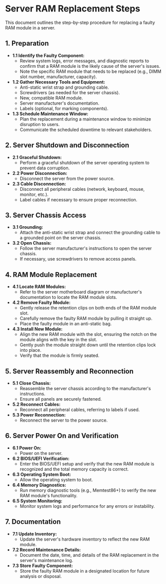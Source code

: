 # Server RAM Replacement Steps

This document outlines the step-by-step procedure for replacing a faulty RAM module in a server.

## 1. Preparation

* **1.1 Identify the Faulty Component:**
    * Review system logs, error messages, and diagnostic reports to confirm that a RAM module is the likely cause of the server's issues.
    * Note the specific RAM module that needs to be replaced (e.g., DIMM slot number, manufacturer, capacity).
* **1.2 Gather Necessary Tools and Equipment:**
    * Anti-static wrist strap and grounding cable.
    * Screwdrivers (as needed for the server chassis).
    * New, compatible RAM module.
    * Server manufacturer's documentation.
    * Labels (optional, for marking components).
* **1.3 Schedule Maintenance Window:**
    * Plan the replacement during a maintenance window to minimize disruption to users.
    * Communicate the scheduled downtime to relevant stakeholders.

## 2. Server Shutdown and Disconnection

* **2.1 Graceful Shutdown:**
    * Perform a graceful shutdown of the server operating system to prevent data corruption.
* **2.2 Power Disconnection:**
    * Disconnect the server from the power source.
* **2.3 Cable Disconnection:**
    * Disconnect all peripheral cables (network, keyboard, mouse, monitor, etc.).
    * Label cables if necessary to ensure proper reconnection.

## 3. Server Chassis Access

* **3.1 Grounding:**
    * Attach the anti-static wrist strap and connect the grounding cable to a grounded point on the server chassis.
* **3.2 Open Chassis:**
    * Follow the server manufacturer's instructions to open the server chassis.
    * If necessary, use screwdrivers to remove access panels.

## 4. RAM Module Replacement

* **4.1 Locate RAM Modules:**
    * Refer to the server motherboard diagram or manufacturer's documentation to locate the RAM module slots.
* **4.2 Remove Faulty Module:**
    * Gently release the retention clips on both ends of the RAM module slot.
    * Carefully remove the faulty RAM module by pulling it straight up.
    * Place the faulty module in an anti-static bag.
* **4.3 Install New Module:**
    * Align the new RAM module with the slot, ensuring the notch on the module aligns with the key in the slot.
    * Gently push the module straight down until the retention clips lock into place.
    * Verify that the module is firmly seated.

## 5. Server Reassembly and Reconnection

* **5.1 Close Chassis:**
    * Reassemble the server chassis according to the manufacturer's instructions.
    * Ensure all panels are securely fastened.
* **5.2 Reconnect Cables:**
    * Reconnect all peripheral cables, referring to labels if used.
* **5.3 Power Reconnection:**
    * Reconnect the server to the power source.

## 6. Server Power On and Verification

* **6.1 Power On:**
    * Power on the server.
* **6.2 BIOS/UEFI Verification:**
    * Enter the BIOS/UEFI setup and verify that the new RAM module is recognized and the total memory capacity is correct.
* **6.3 Operating System Boot:**
    * Allow the operating system to boot.
* **6.4 Memory Diagnostics:**
    * Run memory diagnostic tools (e.g., Memtest86+) to verify the new RAM module's functionality.
* **6.5 System Monitoring:**
    * Monitor system logs and performance for any errors or instability.

## 7. Documentation

* **7.1 Update Inventory:**
    * Update the server's hardware inventory to reflect the new RAM module.
* **7.2 Record Maintenance Details:**
    * Document the date, time, and details of the RAM replacement in the server's maintenance log.
* **7.3 Store Faulty Component:**
    * Store the faulty RAM module in a designated location for future analysis or disposal.
